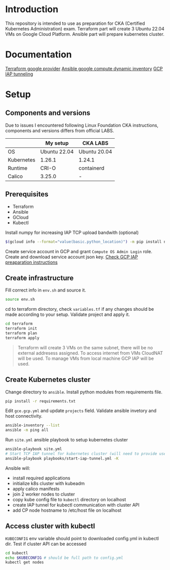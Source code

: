 # Introduction
This repository is intended to use as preparation for CKA (Certified Kubernetes Administration) exam. Terraform part will create 3 Ubuntu 22.04 VMs on Google Cloud Platform. Ansible part will prepare kubernetes cluster.

# Documentation
[Terraform google provider](https://registry.terraform.io/providers/hashicorp/google/latest/docs/resources/compute_instance)
[Ansible google compute dynamic inventory](https://docs.ansible.com/ansible/latest/collections/google/cloud/gcp_compute_inventory.html)
[GCP IAP tunneling](https://binx.io/2021/03/10/how-to-tell-ansible-to-use-gcp-iap-tunneling/)

# Setup

## Components and versions
Due to issues I encountered following Linux Foundation CKA instructions, components and versions differs from official LABS.

|           |My setup     |CKA LABS     |
|-----------|-------------|-------------|
|OS         |Ubuntu 22.04 |Ubuntu 20.04 |
|Kubernetes |1.26.1       |1.24.1       |
|Runtime    |CRI-O        |containerd   |
|Calico     |3.25.0       |-            |

## Prerequisites
  - Terraform
  - Ansible
  - GCloud
  - Kubectl

Install numpy for increasing IAP TCP upload bandwith (optional)
```bash
$(gcloud info --format="value(basic.python_location)") -m pip install numpy
```

Create service account in GCP and grant `Compute OS Admin Login` role. Create and download service account json key.
[Check GCP IAP preaparation instructions](https://cloud.google.com/iap/docs/using-tcp-forwarding#gcloud_2)

## Create infrastructure
Fill correct info in `env.sh` and source it.
```bash
source env.sh
```
cd to terraform directory, check `variables.tf` if any changes should be made according to your setup. Validate project and apply it.
```bash
cd terraform
terraform init
terraform plan
terraform apply
```
> Terraform will create 3 VMs on the same subnet, there will be no external addresess assigned. To access internet from VMs CloudNAT will be used. To manage VMs from local machine GCP IAP will be used.
## Create Kubernetes cluster
Change directory to `ansible`. Install python modules from requirements file.
```bash
pip install -r requirements.txt
```
Edit `gce.gcp.yml` and update `projects` field.
Validate ansible invetory and host connectivity.
```bash
ansible-inventory --list
ansible -m ping all
```
Run `site.yml` ansible playbook to setup kubernetes cluster
```bash
ansible-playbook site.yml
# Start TCP IAP tunnel for kubernetes cluster (will need to provide user password to elevate priviliges)
ansible-playbook playbooks/start-iap-tunnel.yml -K
```
Ansible will:
* install required applications
* initialize k8s cluster with kubeadm
* apply calico manifests
* join 2 worker nodes to cluster
* copy kube config file to `kubectl` directory on localhost
* create IAP tunnel for kubectl communication with cluster API
* add CP node hostname to /etc/host file on localhost

## Access cluster with kubectl
`KUBECONFIG` env variable should point to downloaded config.yml in kubectl dir.
Test if cluster API can be accessed
```bash
cd kubectl
echo $KUBECONFIG # should be full path to config.yml
kubectl get nodes
```
